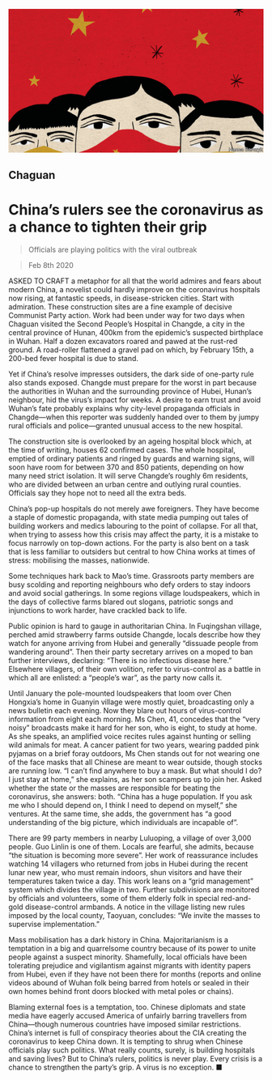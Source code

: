 ![](./images/20200208_CND000_0.jpg)

## Chaguan

# China’s rulers see the coronavirus as a chance to tighten their grip

> Officials are playing politics with the viral outbreak

> Feb 8th 2020

ASKED TO CRAFT a metaphor for all that the world admires and fears about modern China, a novelist could hardly improve on the coronavirus hospitals now rising, at fantastic speeds, in disease-stricken cities. Start with admiration. These construction sites are a fine example of decisive Communist Party action. Work had been under way for two days when Chaguan visited the Second People’s Hospital in Changde, a city in the central province of Hunan, 400km from the epidemic’s suspected birthplace in Wuhan. Half a dozen excavators roared and pawed at the rust-red ground. A road-roller flattened a gravel pad on which, by February 15th, a 200-bed fever hospital is due to stand.

Yet if China’s resolve impresses outsiders, the dark side of one-party rule also stands exposed. Changde must prepare for the worst in part because the authorities in Wuhan and the surrounding province of Hubei, Hunan’s neighbour, hid the virus’s impact for weeks. A desire to earn trust and avoid Wuhan’s fate probably explains why city-level propaganda officials in Changde—when this reporter was suddenly handed over to them by jumpy rural officials and police—granted unusual access to the new hospital.

The construction site is overlooked by an ageing hospital block which, at the time of writing, houses 62 confirmed cases. The whole hospital, emptied of ordinary patients and ringed by guards and warning signs, will soon have room for between 370 and 850 patients, depending on how many need strict isolation. It will serve Changde’s roughly 6m residents, who are divided between an urban centre and outlying rural counties. Officials say they hope not to need all the extra beds.

China’s pop-up hospitals do not merely awe foreigners. They have become a staple of domestic propaganda, with state media pumping out tales of building workers and medics labouring to the point of collapse. For all that, when trying to assess how this crisis may affect the party, it is a mistake to focus narrowly on top-down actions. For the party is also bent on a task that is less familiar to outsiders but central to how China works at times of stress: mobilising the masses, nationwide.

Some techniques hark back to Mao’s time. Grassroots party members are busy scolding and reporting neighbours who defy orders to stay indoors and avoid social gatherings. In some regions village loudspeakers, which in the days of collective farms blared out slogans, patriotic songs and injunctions to work harder, have crackled back to life.

Public opinion is hard to gauge in authoritarian China. In Fuqingshan village, perched amid strawberry farms outside Changde, locals describe how they watch for anyone arriving from Hubei and generally “dissuade people from wandering around”. Then their party secretary arrives on a moped to ban further interviews, declaring: “There is no infectious disease here.” Elsewhere villagers, of their own volition, refer to virus-control as a battle in which all are enlisted: a “people’s war”, as the party now calls it.

Until January the pole-mounted loudspeakers that loom over Chen Hongxia’s home in Guanyin village were mostly quiet, broadcasting only a news bulletin each evening. Now they blare out hours of virus-control information from eight each morning. Ms Chen, 41, concedes that the “very noisy” broadcasts make it hard for her son, who is eight, to study at home. As she speaks, an amplified voice recites rules against hunting or selling wild animals for meat. A cancer patient for two years, wearing padded pink pyjamas on a brief foray outdoors, Ms Chen stands out for not wearing one of the face masks that all Chinese are meant to wear outside, though stocks are running low. “I can’t find anywhere to buy a mask. But what should I do? I just stay at home,” she explains, as her son scampers up to join her. Asked whether the state or the masses are responsible for beating the coronavirus, she answers: both. “China has a huge population. If you ask me who I should depend on, I think I need to depend on myself,” she ventures. At the same time, she adds, the government has “a good understanding of the big picture, which individuals are incapable of”.

There are 99 party members in nearby Luluoping, a village of over 3,000 people. Guo Linlin is one of them. Locals are fearful, she admits, because “the situation is becoming more severe”. Her work of reassurance includes watching 14 villagers who returned from jobs in Hubei during the recent lunar new year, who must remain indoors, shun visitors and have their temperatures taken twice a day. This work leans on a “grid management” system which divides the village in two. Further subdivisions are monitored by officials and volunteers, some of them elderly folk in special red-and-gold disease-control armbands. A notice in the village listing new rules imposed by the local county, Taoyuan, concludes: “We invite the masses to supervise implementation.”

Mass mobilisation has a dark history in China. Majoritarianism is a temptation in a big and quarrelsome country because of its power to unite people against a suspect minority. Shamefully, local officials have been tolerating prejudice and vigilantism against migrants with identity papers from Hubei, even if they have not been there for months (reports and online videos abound of Wuhan folk being barred from hotels or sealed in their own homes behind front doors blocked with metal poles or chains).

Blaming external foes is a temptation, too. Chinese diplomats and state media have eagerly accused America of unfairly barring travellers from China—though numerous countries have imposed similar restrictions. China’s internet is full of conspiracy theories about the CIA creating the coronavirus to keep China down. It is tempting to shrug when Chinese officials play such politics. What really counts, surely, is building hospitals and saving lives? But to China’s rulers, politics is never play. Every crisis is a chance to strengthen the party’s grip. A virus is no exception. ■